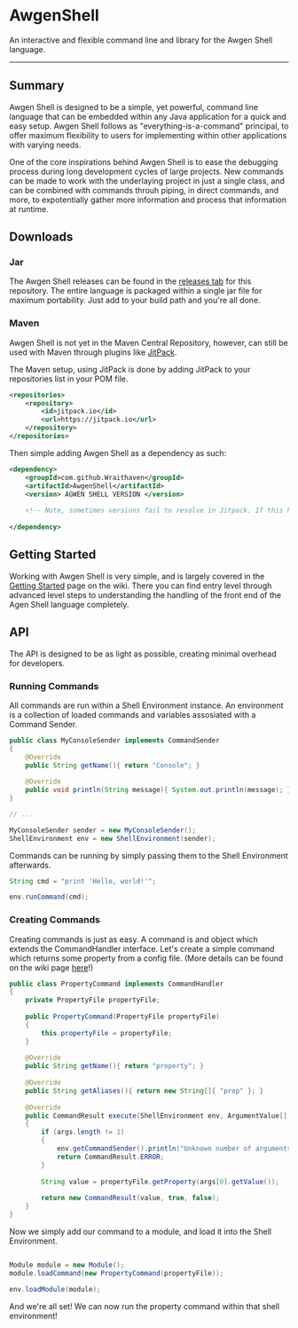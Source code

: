 # AwgenShell

An interactive and flexible command line and library for the Awgen Shell language.

---

## Summary

Awgen Shell is designed to be a simple, yet powerful, command line language that can be embedded within any Java application for a quick and easy setup. Awgen Shell follows as "everything-is-a-command" principal, to offer maximum flexibility to users for implementing within other applications with varying needs.

One of the core inspirations behind Awgen Shell is to ease the debugging process during long development cycles of large projects. New commands can be made to work with the underlaying project in just a single class, and can be combined with commands throuh piping, in direct commands, and more, to expotentially gather more information and process that information at runtime.

## Downloads

### Jar

The Awgen Shell releases can be found in the [releases tab](https://github.com/Wraithaven/AwgenShell/releases) for this repository. The entire language is packaged within a single jar file for maximum portability. Just add to your build path and you're all done.

### Maven

Awgen Shell is not yet in the Maven Central Repository, however, can still be used with Maven through plugins like [JitPack](https://jitpack.io/).

The Maven setup, using JitPack is done by adding JitPack to your repositories list in your POM file.

```xml
<repositories>
	<repository>
		<id>jitpack.io</id>
		<url>https://jitpack.io</url>
	</repository>
</repositories>
```
  
Then simple adding Awgen Shell as a dependency as such:
    
```xml
<dependency>
	<groupId>com.github.Wraithaven</groupId>
	<artifactId>AwgenShell</artifactId>
	<version> AGWEN SHELL VERSION </version>
	
	<!-- Note, sometimes versions fail to resolve in Jitpack. If this happens, using the first 10 characters of the commit hash also works. -->
	
</dependency>
```

## Getting Started

Working with Awgen Shell is very simple, and is largely covered in the [Getting Started](https://github.com/Wraithaven/AwgenShell/wiki/Getting-Started) page on the wiki. There you can find entry level through advanced level steps to understanding the handling of the front end of the Agen Shell language completely.

## API

The API is designed to be as light as possible, creating minimal overhead for developers.

### Running Commands

All commands are run within a Shell Environment instance. An environment is a collection of loaded commands and variables assosiated with a Command Sender.

```java
public class MyConsoleSender implements CommandSender
{
	@Override
	public String getName(){ return "Console"; }
	
	@Override
	public void println(String message){ System.out.println(message); }
}

// ...

MyConsoleSender sender = new MyConsoleSender();
ShellEnvironment env = new ShellEnvironment(sender);
```

Commands can be running by simply passing them to the Shell Environment afterwards.

```java
String cmd = "print 'Hello, world!'";

env.runCommand(cmd);
```

### Creating Commands

Creating commands is just as easy. A command is and object which extends the CommandHandler interface. Let's create a simple command which returns some property from a config file. (More details can be found on the wiki page [here](https://github.com/Wraithaven/AwgenShell/wiki/Creating-Commands)!)

```java
public class PropertyCommand implements CommandHandler
{
	private PropertyFile propertyFile;
	
	public PropertyCommand(PropertyFile propertyFile)
	{
		this.propertyFile = propertyFile;
	}
	
	@Override
	public String getName(){ return "property"; }
	
	@Override
	public String getAliases(){ return new String[]{ "prop" }; }
	
	@Override
	public CommandResult execute(ShellEnvironment env, ArgumentValue[] args)
	{
		if (args.length != 1)
		{
			env.getCommandSender().println("Unknown number of arguments!");
			return CommandResult.ERROR;
		}
		
		String value = propertyFile.getProperty(args[0].getValue());
		
		return new CommandResult(value, true, false);
	}
}
```

Now we simply add our command to a module, and load it into the Shell Environment.

```java

Module module = new Module();
module.loadCommand(new PropertyCommand(propertyFile));

env.loadModule(module);
```

And we're all set! We can now run the property command within that shell environment!
